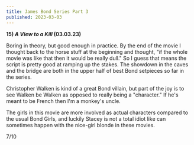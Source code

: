 ```yaml
---
title: James Bond Series Part 3
published: 2023-03-03
---
```


**15) _A View to a Kill_ (03.03.23)**

Boring in theory, but good enough in practice. By the end of the movie I thought back to the horse stuff at the beginning and thought, "if the whole movie was like that then it would be really dull." So I guess that means the script is pretty good at ramping up the stakes. The showdown in the caves and the bridge are both in the upper half of best Bond setpieces so far in the series.

Christopher Walken is kind of a great Bond villain, but part of the joy is to see Walken be Walken as opposed to really being a "character." If he's meant to be French then I'm a monkey's uncle.

The girls in this movie are more involved as actual characters compared to the usual Bond Girls, and luckily Stacey is not a total idiot like can sometimes happen with the nice-girl blonde in these movies.

7/10
